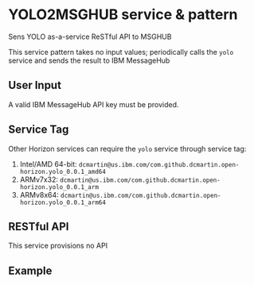 # YOLO2MSGHUB service & pattern

Sens YOLO as-a-service ReSTful API to MSGHUB

This service pattern takes no input values; periodically calls the `yolo` service and sends the result to IBM MessageHub

## User Input

A valid IBM MessageHub API key must be provided.

## Service Tag

Other Horizon services can require the `yolo` service through service tag:

1. Intel/AMD 64-bit: `dcmartin@us.ibm.com/com.github.dcmartin.open-horizon.yolo_0.0.1_amd64`
1. ARMv7x32: `dcmartin@us.ibm.com/com.github.dcmartin.open-horizon.yolo_0.0.1_arm`
1. ARMv8x64: `dcmartin@us.ibm.com/com.github.dcmartin.open-horizon.yolo_0.0.1_arm64`

## RESTful API

This service provisions no API

## Example

